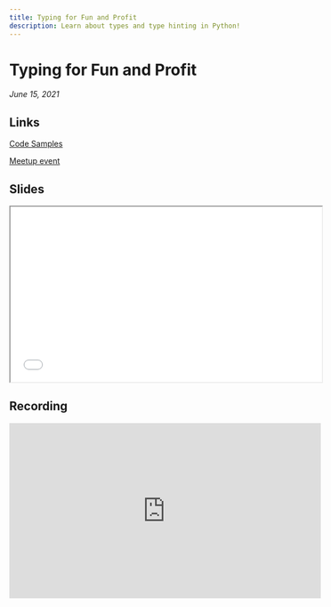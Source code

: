 ```yaml
---
title: Typing for Fun and Profit
description: Learn about types and type hinting in Python!
---
```


# Typing for Fun and Profit

_June 15, 2021_

## Links
[Code Samples](https://github.com/python-spokane/typing-for-fun-and-profit)

[Meetup event](https://www.meetup.com/Python-Spokane/events/278681498/)

## Slides

<iframe width="560" height="315" src="/static/Typing-for-Fun-and-Profit-Slides.html"></iframe>

## Recording

<iframe width="560" height="315" src="https://www.youtube-nocookie.com/embed/OUq_qrf-Ro0" title="YouTube video player" frameborder="0" allow="accelerometer; autoplay; clipboard-write; encrypted-media; gyroscope; picture-in-picture" allowfullscreen></iframe>
